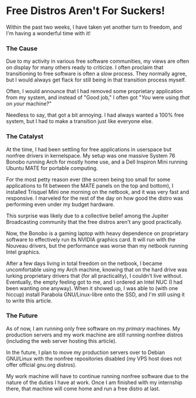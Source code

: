 <title>Free Distros Aren't For Suckers! - That GNU+Linux Guy</title>

Free Distros Aren't For Suckers!
================================

Within the past two weeks, I have taken yet another turn to freedom, and I'm
having a wonderful time with it!

### The Cause

Due to my activity in various free software communities, my views are often on
display for many others ready to criticize. I often proclaim that transitioning
to free software is often a slow process. They normally agree, but I would 
always get flack for still being in that transition process myself.

Often, I would announce that I had removed some proprietary application from my
system, and instead of "Good job," I often got "_You_ were using _that_ on 
_your_ machine?"

Needless to say, that got a bit annoying. I had always wanted a 100% free
system, but I had to make a transition just like everyone else.

### The Catalyst

At the time, I had been settling for free applications in userspace but nonfree
drivers in kernelspace. My setup was one massive System 76 Bonobo running Arch
for mostly home use, and a Dell Inspiron Mini running Ubuntu MATE for portable
computing.

For the most petty reason ever (the screen being too small for some applications
to fit between the MATE panels on the top and bottom), I installed Trisquel Mini
one morning on the netbook, and it was very fast and responsive. I marveled for
the rest of the day on how good the distro was performing even under my budget
hardware.

This surprise was likely due to a collective belief among the Jupiter
Broadcasting community that the free distros aren't any good practically.

Now, the Bonobo is a gaming laptop with heavy dependence on proprietary software
to effectively run its NVIDIA graphics card. It will run with the Nouveau 
drivers, but the performance was worse than my netbook running Intel graphics.

After a few days living in total freedom on the netbook, I became uncomfortable
using my Arch machine, knowing that on the hard drive was lurking proprietary
drivers that (for all practicality), I couldn't live without. Eventually, the
empty feeling got to me, and I ordered an Intel NUC (I had been wanting one
anyway). When it showed up, I was able to (with one hiccup) install Parabola
GNU/Linux-libre onto the SSD, and I'm still using it to write this article.

### The Future

As of now, I am running only free software on my _primary_ machines. My 
production servers and my work machine are still running nonfree distros 
(including the web server hosting this article).

In the future, I plan to move my production servers over to Debian GNU/Linux
with the nonfree repositories disabled (my VPS host does not offer official
gnu.org distros).

My work machine will have to continue running nonfree software due to the nature
of the duties I have at work. Once I am finished with my internship there, that
machine will come home and run a free distro at last.
